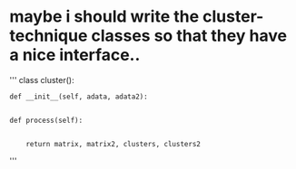


# maybe i should write the cluster-technique classes so that they have a nice interface..


'''
class cluster():
    
    def __init__(self, adata, adata2):
        
        
    def process(self): 
        
    
        return matrix, matrix2, clusters, clusters2
'''